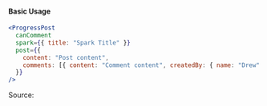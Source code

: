 #### Basic Usage

```jsx
<ProgressPost
  canComment
  spark={{ title: "Spark Title" }}
  post={{
    content: "Post content",
    comments: [{ content: "Comment content", createdBy: { name: "Drew" } }]
  }}
/>
```

Source:

```js { "file": "./ProgressPost.js" }
```
